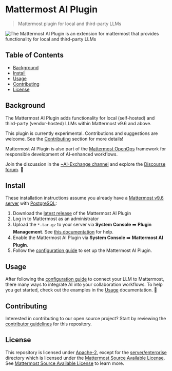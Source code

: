 # Mattermost AI Plugin

> Mattermost plugin for local and third-party LLMs

![The Mattermost AI Plugin is an extension for mattermost that provides functionality for local and third-party LLMs](https://github.com/mattermost/openops/assets/7295363/37cc5337-16a0-4d88-971f-71cd0cdc52e9)

<!-- omit from toc -->
## Table of Contents

- [Background](#background)
- [Install](#install)
- [Usage](#usage)
- [Contributing](#contributing)
- [License](#license)

## Background

The Mattermost AI Plugin adds functionality for local (self-hosted) and third-party (vendor-hosted) LLMs within Mattermost v9.6 and above.

This plugin is currently experimental. Contributions and suggestions are welcome. See the [Contributing](#contributing) section for more details!

Mattermost AI Plugin is also part of the [Mattermost OpenOps](https://openops.mattermost.com) framework for responsible development of AI-enhanced workflows.

Join the discussion in the [~AI-Exchange channel](https://community.mattermost.com/core/channels/ai-exchange) and explore the [Discourse forum](https://forum.mattermost.com/c/openops-ai/40). 💬

## Install

These installation instructions assume you already have a [Mattermost v9.6 server](https://mattermost.com/download/) with [PostgreSQL](https://www.postgresql.org/):

1. Download the [latest release](https://github.com/mattermost/mattermost-plugin-ai/releases) of the Mattermost AI Plugin
2. Log in to Mattermost as an administrator
3. Upload the `*.tar.gz` to your server via **System Console** ➡️ **Plugin Management**. See [this documentation](https://developers.mattermost.com/integrate/plugins/using-and-managing-plugins/#custom-plugins) for help.
4. Enable the Mattermost AI Plugin via **System Console** ➡️ **Mattermost AI Plugin**.
5. Follow the [configuration guide](./docs/configuration-guide.md) to set up the Mattermost AI Plugin.

## Usage

After following the [configuration guide](./docs/configuration-guide.md) to connect your LLM to Mattermost, there many ways to integrate AI into your collaboration workflows. To help you get started, check out the examples in the [Usage](./docs/usage.md) documentation. 🚀

## Contributing

Interested in contributing to our open source project? Start by reviewing the [contributor guidelines](./.github/CONTRIBUTING.md) for this repository.

## License

This repository is licensed under [Apache-2](./LICENSE), except for the [server/enterprise](server/enterprise) directory which is licensed under the [Mattermost Source Available License](LICENSE.enterprise). See [Mattermost Source Available License](https://docs.mattermost.com/overview/faq.html#mattermost-source-available-license) to learn more.
